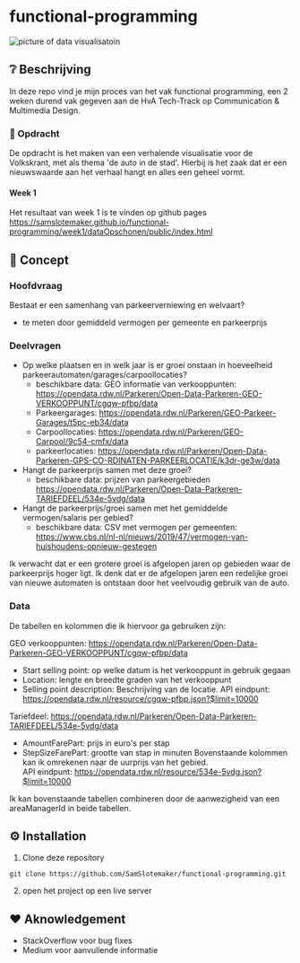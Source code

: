 # functional-programming
![picture of data visualisatoin](https://i.pinimg.com/originals/2e/e6/99/2ee6998e34c3e2eff7b894c66cfc5267.jpg)

## :grey_question: Beschrijving
In deze repo vind je mijn proces van het vak functional programming, een 2 weken durend vak gegeven aan de HvA Tech-Track op Communication & Multimedia Design.

### :red_car:  Opdracht 
De opdracht is het maken van een verhalende visualisatie voor de Volkskrant, met als thema 'de auto in de stad'. Hierbij is het zaak dat er een nieuwswaarde aan het verhaal hangt en alles een geheel vormt. 


#### Week 1
Het resultaat van week 1 is te vinden op github pages
https://samslotemaker.github.io/functional-programming/week1/dataOpschonen/public/index.html


## :pencil: Concept 
### Hoofdvraag
Bestaat er een samenhang van parkeerverniewing en welvaart?
- te meten door gemiddeld vermogen per gemeente en parkeerprijs

### Deelvragen
* Op welke plaatsen en in welk jaar is er groei onstaan in hoeveelheid parkeerautomaten/garages/carpoollocaties?
    - beschikbare data: GEO informatie van verkooppunten: https://opendata.rdw.nl/Parkeren/Open-Data-Parkeren-GEO-VERKOOPPUNT/cgqw-pfbp/data
    - Parkeergarages: https://opendata.rdw.nl/Parkeren/GEO-Parkeer-Garages/t5pc-eb34/data
    - Carpoollocaties: https://opendata.rdw.nl/Parkeren/GEO-Carpool/9c54-cmfx/data
    - parkeerlocaties: https://opendata.rdw.nl/Parkeren/Open-Data-Parkeren-GPS-CO-RDINATEN-PARKEERLOCATIE/k3dr-ge3w/data
* Hangt de parkeerprijs samen met deze groei?
    - beschikbare data: prijzen van parkeergebieden https://opendata.rdw.nl/Parkeren/Open-Data-Parkeren-TARIEFDEEL/534e-5vdg/data
* Hangt de parkeerprijs/groei samen met het gemiddelde vermogen/salaris per gebied?
    - beschikbare data: CSV met vermogen per gemeenten: https://www.cbs.nl/nl-nl/nieuws/2019/47/vermogen-van-huishoudens-opnieuw-gestegen

Ik verwacht dat er een grotere groei is afgelopen jaren op gebieden waar de parkeerprijs hoger ligt. Ik denk dat er de afgelopen jaren een redelijke groei van nieuwe automaten is ontstaan door het veelvoudig gebruik van de auto.  

### Data
De tabellen en kolommen die ik hiervoor ga gebruiken zijn: 

GEO verkooppunten: https://opendata.rdw.nl/Parkeren/Open-Data-Parkeren-GEO-VERKOOPPUNT/cgqw-pfbp/data
 - Start selling point: op welke datum is het verkooppunt in gebruik gegaan
 - Location: lengte en breedte graden van het verkooppunt
 - Selling point description: Beschrijving van de locatie.
 API eindpunt: https://opendata.rdw.nl/resource/cgqw-pfbp.json?$limit=10000

Tariefdeel: https://opendata.rdw.nl/Parkeren/Open-Data-Parkeren-TARIEFDEEL/534e-5vdg/data
 - AmountFarePart: prijs in euro's per stap
 - StepSizeFarePart: grootte van stap in minuten
 Bovenstaande kolommen kan ik omrekenen naar de uurprijs van het gebied.    
 API eindpunt: https://opendata.rdw.nl/resource/534e-5vdg.json?$limit=10000

 Ik kan bovenstaande tabellen combineren door de aanwezigheid van een areaManagerId in beide tabellen.

## :gear: Installation
1. Clone deze repository
```
git clone https://github.com/SamSlotemaker/functional-programming.git
```
2. open het project op een live server

## :heart: Aknowledgement
* StackOverflow voor bug fixes
* Medium voor aanvullende informatie

